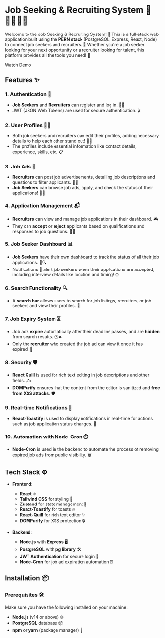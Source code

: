 # Job Seeking & Recruiting System 🚀👩‍💻👨‍💻

Welcome to the Job Seeking & Recruiting System! 🎉 This is a full-stack web application built using the **PERN stack** (PostgreSQL, Express, React, Node) to connect job seekers and recruiters. 🤝 Whether you're a job seeker looking for your next opportunity or a recruiter looking for talent, this platform provides all the tools you need! 🌟

[Watch Demo](https://www.linkedin.com/feed/update/urn:li:activity:7279147623343665152/)

## Features ✨

### 1. **Authentication** 🔐
- **Job Seekers** and **Recruiters** can register and log in. 👤🔑
- JWT (JSON Web Tokens) are used for secure authentication. 🔒

### 2. **User Profiles** 🧑‍💼
- Both job seekers and recruiters can edit their profiles, adding necessary details to help each other stand out! 💼📑
- The profiles include essential information like contact details, experience, skills, etc. 📋

### 3. **Job Ads** 📢
- **Recruiters** can post job advertisements, detailing job descriptions and questions to filter applicants. 📄📝
- **Job Seekers** can browse job ads, apply, and check the status of their applications! 📑✅

### 4. **Application Management** 📬
- **Recruiters** can view and manage job applications in their dashboard. 🎮
- They can **accept** or **reject** applicants based on qualifications and responses to job questions. 🚫✅

### 5. **Job Seeker Dashboard** 📊
- **Job Seekers** have their own dashboard to track the status of all their job applications. 📅🔍
- Notifications 📲 alert job seekers when their applications are accepted, including interview details like location and timing! ⏰

### 6. **Search Functionality** 🔍
- A **search bar** allows users to search for job listings, recruiters, or job seekers and view their profiles. 🔎

### 7. **Job Expiry System** ⏳
- Job ads **expire** automatically after their deadline passes, and are **hidden** from search results. 🕑❌
- Only the **recruiter** who created the job ad can view it once it has expired. 👀

### 8. **Security** 🛡️
- **React Quill** is used for rich text editing in job descriptions and other fields. ✍️
- **DOMPurify** ensures that the content from the editor is sanitized and **free from XSS attacks**. 🛡️

### 9. **Real-time Notifications** 📰
- **React-Toastify** is used to display notifications in real-time for actions such as job application status changes. 🔔

### 10. **Automation with Node-Cron** ⏱️
- **Node-Cron** is used in the backend to automate the process of removing expired job ads from public visibility. 🗑️

## Tech Stack ⚙️

- **Frontend**: 
  - **React** ⚛️
  - **Tailwind CSS** for styling 🌈
  - **Zustand** for state management 🔄
  - **React-Toastify** for toasts 🔥
  - **React-Quill** for rich text editor ✨
  - **DOMPurify** for XSS protection 🔒

- **Backend**: 
  - **Node.js** with **Express** 🖥️
  - **PostgreSQL** with **pg library** 🛠️
  - **JWT Authentication** for secure login 🔑
  - **Node-Cron** for job ad expiration automation ⏰

## Installation 📦

### Prerequisites 🛠️

Make sure you have the following installed on your machine:
- **Node.js** (v14 or above) 🌐
- **PostgreSQL** database 📦
- **npm** or **yarn** (package manager) 📂

